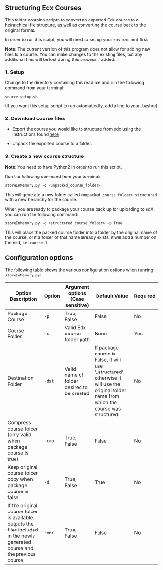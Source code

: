 ## Structuring Edx Courses

This folder contains scripts to convert an exported Edx course to a heirarchical file structure, as well as converting the course back to the original format.

In order to run this script, you will need to set up your environment first:


**Note:**
The current version of this program does not allow for adding new files to a course. You can make changes to the existing files, but any additional files will be lost during this process if added.

### 1. Setup

Change to the directory containing this read me and run the following command from your terminal:
```
source setup.sh

```

(If you want this setup script to run automatically, add a line to your .bashrc)

### 2. Download course files
* Export the course you would like to structure from edx using the instructions found [here](http://edx.readthedocs.io/projects/edx-partner-course-staff/en/latest/releasing_course/export_import_course.html)

* Unpack the exported course to a folder.

### 3. Create a new course structure

**Note:**
You need to have Python2 in order to run this script.

Run the following command from your terminal:

```
storeInMemory.py -c <unpacked_course_folder>
```

This will generate a new folder called `<unpacked_course_folder>_structured` with a new heirarchy for the course. 


When you are ready to package your course back up for uploading to edX, you can run the following command:


```
storeInMemory.py -c <structured_course_folder> -p True
```

This will place the packed course folder into a folder by the original name of the course, or if a folder of that name already exists, it will add a number on the end, i.e. `course_1`.

## Configuration options

The following table shows the various configuration options when running `storeInMemory.py`:


| Option Description                                                                                                            | Option | Argument options (Case sensitive)          | Default Value                                                                                                                                              | Required |
|-------------------------------------------------------------------------------------------------------------------------------|--------|--------------------------------------------|------------------------------------------------------------------------------------------------------------------------------------------------------------|----------|
| Package Course                                                                                                                | `-p`   | True, False                                | False                                                                                                                                                      | No       |
| Course Folder                                                                                                                 | `-c`   | Valid Edx course folder path               | None                                                                                                                                                       | Yes      |
| Destination Folder                                                                                                            | `-dst` | Valid name of folder desired to be created | If package course is False, it will use '<course folder>_structured', otherwise it will use the original folder name from which the course was structured. | No       |
| Compress course folder (only valid when package course is true)                                                               | `-cmp` | True, False                                | False                                                                                                                                                      | No       |
| Keep original course folder copy when package course is false                                                                 | `-d`   | True, False                                | True                                                                                                                                                       | No       |
| If the original course folder is available, outputs the files included in the newly generated course and the previous course. | `-ver` | True, False                                | False                                                                                                                                                      | No       |
